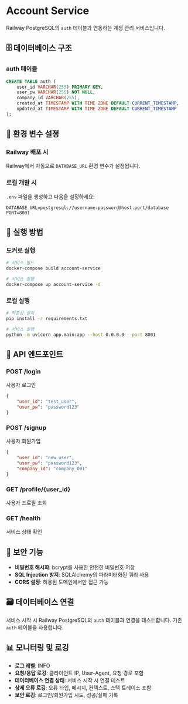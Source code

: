 # Account Service

Railway PostgreSQL의 `auth` 테이블과 연동하는 계정 관리 서비스입니다.

## 🗄️ 데이터베이스 구조

### auth 테이블
```sql
CREATE TABLE auth (
    user_id VARCHAR(255) PRIMARY KEY,
    user_pw VARCHAR(255) NOT NULL,
    company_id VARCHAR(255),
    created_at TIMESTAMP WITH TIME ZONE DEFAULT CURRENT_TIMESTAMP,
    updated_at TIMESTAMP WITH TIME ZONE DEFAULT CURRENT_TIMESTAMP
);
```

## 🔧 환경 변수 설정

### Railway 배포 시
Railway에서 자동으로 `DATABASE_URL` 환경 변수가 설정됩니다.

### 로컬 개발 시
`.env` 파일을 생성하고 다음을 설정하세요:

```env
DATABASE_URL=postgresql://username:password@host:port/database
PORT=8001
```

## 🚀 실행 방법

### 도커로 실행
```bash
# 서비스 빌드
docker-compose build account-service

# 서비스 실행
docker-compose up account-service -d
```

### 로컬 실행
```bash
# 의존성 설치
pip install -r requirements.txt

# 서비스 실행
python -m uvicorn app.main:app --host 0.0.0.0 --port 8001
```

## 📡 API 엔드포인트

### POST /login
사용자 로그인
```json
{
    "user_id": "test_user",
    "user_pw": "password123"
}
```

### POST /signup
사용자 회원가입
```json
{
    "user_id": "new_user",
    "user_pw": "password123",
    "company_id": "company_001"
}
```

### GET /profile/{user_id}
사용자 프로필 조회

### GET /health
서비스 상태 확인

## 🔐 보안 기능

- **비밀번호 해시화**: bcrypt를 사용한 안전한 비밀번호 저장
- **SQL Injection 방지**: SQLAlchemy의 파라미터화된 쿼리 사용
- **CORS 설정**: 허용된 도메인에서만 접근 가능

## 🗃️ 데이터베이스 연결

서비스 시작 시 Railway PostgreSQL의 `auth` 테이블과 연결을 테스트합니다. 기존 `auth` 테이블을 사용합니다.

## 📊 모니터링 및 로깅

- **로그 레벨**: INFO
- **요청/응답 로깅**: 클라이언트 IP, User-Agent, 요청 경로 포함
- **데이터베이스 연결 상태**: 서비스 시작 시 연결 테스트
- **상세 오류 로깅**: 오류 타입, 메시지, 컨텍스트, 스택 트레이스 포함
- **보안 로깅**: 로그인/회원가입 시도, 성공/실패 기록
